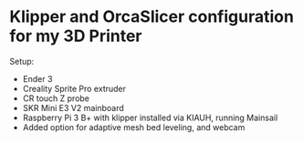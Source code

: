 # Klipper and OrcaSlicer configuration for my 3D Printer

Setup:
 - Ender 3
 - Creality Sprite Pro extruder
 - CR touch Z probe
 - SKR Mini E3 V2 mainboard
 - Raspberry Pi 3 B+ with klipper installed via KIAUH, running Mainsail
 - Added option for adaptive mesh bed leveling, and webcam